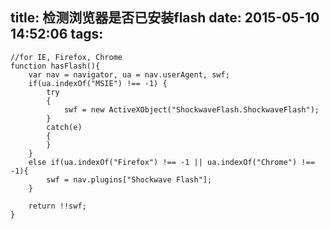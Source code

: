 title: 检测浏览器是否已安装flash
date: 2015-05-10 14:52:06
tags:
---

    //for IE, Firefox, Chrome
    function hasFlash(){
        var nav = navigator, ua = nav.userAgent, swf;
        if(ua.indexOf("MSIE") !== -1) {
            try
            {
                swf = new ActiveXObject("ShockwaveFlash.ShockwaveFlash");
            }
            catch(e)
            {
            }
        }
        else if(ua.indexOf("Firefox") !== -1 || ua.indexOf("Chrome") !== -1){
            swf = nav.plugins["Shockwave Flash"];
        }

        return !!swf;
    }